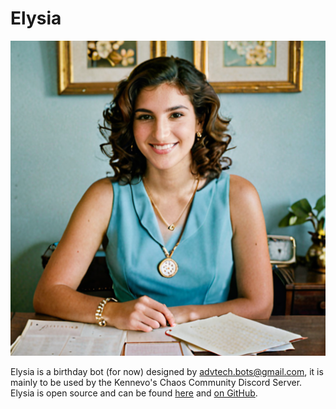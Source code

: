 # Elysia
![Elysia](/Elysia.png)

Elysia is a birthday bot (for now) designed by advtech.bots@gmail.com, it is mainly to be used by the Kennevo's Chaos Community Discord Server. Elysia is open source and can be found [here](https://giteas.fullmooncyberworks.com/advtech/Elysia) and [on GitHub](https://github.com/advtech92/Elysia).